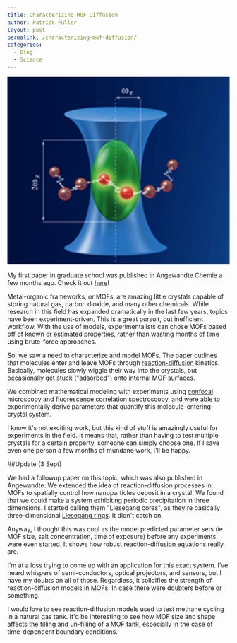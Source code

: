 ```yaml
---
title: Characterizing MOF Diffusion
author: Patrick Fuller
layout: post
permalink: /characterizing-mof-diffusion/
categories:
  - Blog
  - Science
---
```


![](/img/fcs.png)

My first paper in graduate school was published in Angewandte Chemie a few months
ago. Check it out [here](http://onlinelibrary.wiley.com/doi/10.1002/anie.201108492/abstract;jsessionid=41D8D98E1E325B5D7DAD39F5D1DB0D51.d03t01)!

Metal-organic frameworks, or MOFs, are amazing little crystals capable of storing
natural gas, carbon dioxide, and many other chemicals. While research in this field
has expanded dramatically in the last few years, topics have been experiment-driven.
This is a great pursuit, but inefficient workflow. With the use of models, experimentalists
can chose MOFs based off of known or estimated properties, rather than wasting months
of time using brute-force approaches.

So, we saw a need to characterize and model MOFs. The paper outlines that molecules
enter and leave MOFs through [reaction-diffusion](http://en.wikipedia.org/wiki/Reaction%E2%80%93diffusion_system)
kinetics. Basically, molecules slowly wiggle their way into the crystals, but
occasionally get stuck ("adsorbed") onto internal MOF surfaces.

We combined mathematical modeling with experiments using [confocal microscopy](http://en.wikipedia.org/wiki/Confocal_microscopy)
and [fluorescence correlation spectroscopy](http://en.wikipedia.org/wiki/Fluorescence_correlation_spectroscopy),
and were able to experimentally derive parameters that quantify this molecule-entering-crystal
system.

I know it's not exciting work, but this kind of stuff is amazingly useful for experiments
in the field. It means that, rather than having to test multiple crystals for a
certain property, someone can simply choose one. If I save even one person a few
months of mundane work, I'll be happy.

##Update (3 Sept)

We had a followup paper on this topic, which was also published in Angewandte.
We extended the idea of reaction-diffusion processes in MOFs to spatially control
how nanoparticles deposit in a crystal. We found that we could make a system exhibiting
periodic precipitation in three dimensions. I started calling them "Liesegang cores",
as they're basically three-dimensional [Liesegang rings](http://en.wikipedia.org/wiki/Liesegang_rings).
It didn't catch on.

Anyway, I thought this was cool as the model predicted parameter sets (ie. MOF size,
salt concentration, time of exposure) before any experiments were even started.
It shows how robust reaction-diffusion equations really are.

I'm at a loss trying to come up with an application for this exact system. I've
heard whispers of semi-conductors, optical projectors, and sensors, but I have my
doubts on all of those. Regardless, it solidifies the strength of reaction-diffusion
models in MOFs. In case there were doubters before or something.

I would love to see reaction-diffusion models used to test methane cycling in a
natural gas tank. It'd be interesting to see how MOF size and shape affects the
filling and un-filling of a MOF tank, especially in the case of time-dependent
boundary conditions.
